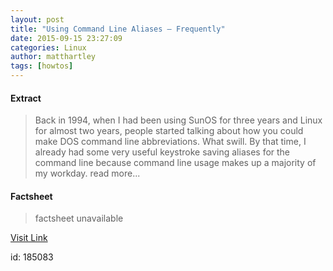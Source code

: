 ```yaml
---
layout: post
title: "Using Command Line Aliases – Frequently"
date: 2015-09-15 23:27:09
categories: Linux
author: matthartley
tags: [howtos]
---
```



#### Extract
>Back in 1994, when I had been using SunOS for three years and Linux for almost two years, people started talking about how you could make DOS command line abbreviations. What swill. By that time, I already had some very useful keystroke saving aliases for the command line because command line usage makes up a majority of my workday. read more...

#### Factsheet
>factsheet unavailable

[Visit Link](http://www.tuxmachines.org/node/80179)

id:  185083
